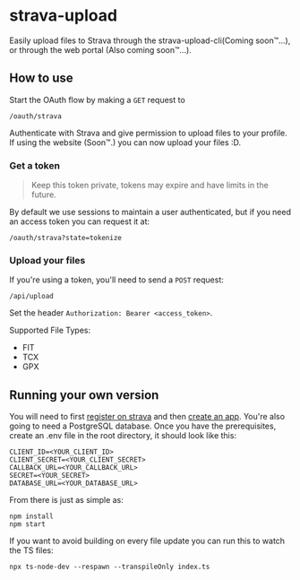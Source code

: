 # strava-upload

Easily upload files to Strava through the strava-upload-cli(Coming soon&trade;...), or through the web portal (Also coming soon&trade;...).

## How to use
Start the OAuth flow by making a `GET` request to 

`/oauth/strava`

Authenticate with Strava and give permission to upload files to your profile. If using the website (Soon&trade;.️) you can now upload your files :D. 

### Get a token
> Keep this token private, tokens may expire and have limits in the future.

By default we use sessions to maintain a user authenticated, but if you need an access token you can request it at:

`/oauth/strava?state=tokenize`

### Upload your files

If you're using a token, you'll need to send a `POST` request:

`/api/upload`

Set the header `Authorization: Bearer <access_token>`.

Supported File Types:
- FIT
- TCX
- GPX

## Running your own version


You will need to first [register on strava](https://www.strava.com/register) and then [create an app](https://www.strava.com/settings/api). You're also going to need a PostgreSQL database. Once you have the prerequisites, create an .env file in the root directory, it should look like this:

```
CLIENT_ID=<YOUR_CLIENT_ID>
CLIENT_SECRET=<YOUR_CLIENT_SECRET>
CALLBACK_URL=<YOUR_CALLBACK_URL>
SECRET=<YOUR_SECRET>
DATABASE_URL=<YOUR_DATABASE_URL>
```

From there is just as simple as:

```
npm install
npm start
```

If you want to avoid building on every file update you can run this to watch the TS files:

```
npx ts-node-dev --respawn --transpileOnly index.ts 
```